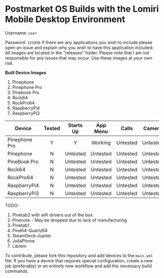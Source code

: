 # Postmarket OS Builds with the Lomiri Mobile Desktop Environment
Username: `user`

Password: `123456`
If there are any applications you wish to include please open an issue and explain why you wish to have this application included.
All images are located in the "releases" folder. Please note that I am not responsible for any issues that may occur. Use these images at your own risk.

**Built Device Images**

1. Pinephone
2. Pinephone Pro
3. Pinebook Pro
4. Rock64
5. RockPro64
6. RaspberryPi4
7. RaspberryPi3

| Device        | Tested | Starts Up | App Menu | Calls   | Camera   | Quick Menu |
| ------------- | :----: | :-------: | :------: | :-----: | :------: | :--------: |
| Pinephone Pro | Y      | Y         | Working  | Untested| Untested | Buggy      |
| Pinephone     | N      | Untested  | Untested | Untested| Untested | Untested   |
| PineBook Pro  | N      | Untested  | Untested | Untested| Untested | Untested   |
| Rock64        | N      | Untested  | Untested | Untested| Untested | Untested   |
| RockPro64     | N      | Untested  | Untested | Untested| Untested | Untested   |
| RaspberryPi4  | N      | Untested  | Untested | Untested| Untested | Untested   |
| RaspberryPi3  | N      | Untested  | Untested | Untested| Untested | Untested   |

TODO:
1. Pinetab2 with wifi drivers out of the box
2. Pinenote - May be dropped due to lack of manufacturing
3. Pinetab1
4. Pine64-Quartz64
5. SteamDeck-Jupiter
6. JollaPhone
7. Librem

To contribute, please fork this repository and add devices to the `main.yml` file. If you have a device that requires special configuration, create a new job (preferably) or an entirely new workflow and add the necessary build commands.
